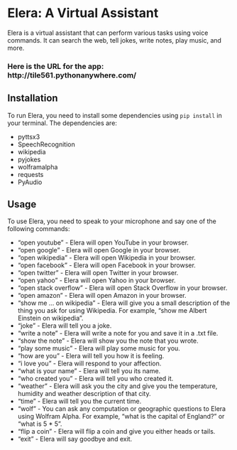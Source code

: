 <h1>Elera: A Virtual Assistant</h1> <p>Elera is a virtual assistant that can perform various tasks using voice commands. It can search the web, tell jokes, write notes, play music, and more.</p>
<h3>Here is the URL for the app: http://tile561.pythonanywhere.com/ </h3>
<h2>Installation</h2> <p>To run Elera, you need to install some dependencies using <code>pip install</code> in your terminal. The dependencies are:</p> <ul> <li>pyttsx3</li> <li>SpeechRecognition</li> <li>wikipedia</li> <li>pyjokes</li> <li>wolframalpha</li> <li>requests</li> <li>PyAudio</li> </ul>

<h2>Usage</h2> <p>To use Elera, you need to speak to your microphone and say one of the following commands:</p> <ul> <li>“open youtube” - Elera will open YouTube in your browser.</li> <li>“open google” - Elera will open Google in your browser.</li> <li>“open wikipedia” - Elera will open Wikipedia in your browser.</li> <li>“open facebook” - Elera will open Facebook in your browser.</li> <li>“open twitter” - Elera will open Twitter in your browser.</li> <li>“open yahoo” - Elera will open Yahoo in your browser.</li> <li>“open stack overflow” - Elera will open Stack Overflow in your browser.</li> <li>“open amazon” - Elera will open Amazon in your browser.</li> <li>“show me … on wikipedia” - Elera will give you a small description of the thing you ask for using Wikipedia. For example, “show me Albert Einstein on wikipedia”.</li> <li>“joke” - Elera will tell you a joke.</li> <li>“write a note” - Elera will write a note for you and save it in a .txt file.</li> <li>“show the note” - Elera will show you the note that you wrote.</li> <li>“play some music” - Elera will play some music for you.</li> <li>“how are you” - Elera will tell you how it is feeling.</li> <li>“i love you” - Elera will respond to your affection.</li> <li>“what is your name” - Elera will tell you its name.</li> <li>“who created you” - Elera will tell you who created it.</li> <li>“weather” - Elera will ask you the city and give you the temperature, humidity and weather description of that city.</li> <li>“time” - Elera will tell you the current time.</li> <li>“wolf” - You can ask any computation or geographic questions to Elera using Wolfram Alpha. For example, “what is the capital of England?” or “what is 5 * 5”.</li> <li>“flip a coin” - Elera will flip a coin and give you either heads or tails.</li> <li>“exit” - Elera will say goodbye and exit.</li> </ul>
